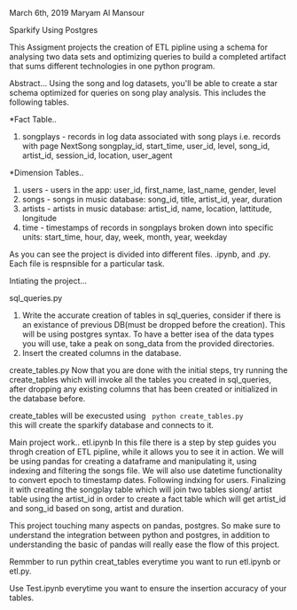 March 6th, 2019
Maryam Al Mansour 


Sparkify Using Postgres

This Assigment projects the creation of ETL pipline using a schema for analysing two data sets and optimizing queries to build a completed artifact that sums different technologies in one python program. 


Abstract...
Using the song and log datasets, you'll be able to create a star schema optimized for queries on song play analysis. This includes the following tables.

*Fact Table..
1. songplays - records in log data associated with song plays i.e. records with page NextSong
songplay_id, start_time, user_id, level, song_id, artist_id, session_id, location, user_agent

*Dimension Tables..
1. users - users in the app: user_id, first_name, last_name, gender, level
2. songs - songs in music database: song_id, title, artist_id, year, duration
3. artists - artists in music database: artist_id, name, location, lattitude, longitude
4. time - timestamps of records in songplays broken down into specific units: start_time, hour, day, week, month, year, weekday

As you can see the project is divided into different files. .ipynb, and .py. Each file is respnsible for a particular task. 

Intiating the project...

sql_queries.py
1. Write the accurate creation of tables in sql_queries, consider if there is an existance of previous DB(must be dropped before the creation). This will be using postgres syntax. To have a better isea of the data types you will use, take a peak on song_data from the provided directories. 
2. Insert the created columns in the database. 

create_tables.py
Now that you are done with the initial steps, try running the create_tables which will invoke all the tables you created in sql_queries, after dropping any existing columns that has been created or initialized in the database before. 

create_tables will be execusted using <code> python create_tables.py </code> this will create the sparkify database and connects to it. 


Main project work..
etl.ipynb
In this file there is a step by step guides you throgh creation of ETL pipline, while it allows you to see it in action. We will be using pandas for creating a dataframe and manipulating it, using indexing and filtering the songs file. We will also use datetime functionality to convert epoch to timestamp dates. Following indxing for users. Finalizing it with creating the songplay table which will join two tables siong/ artist table using the artist_id in order to create a fact table which will get artist_id and song_id based on song, artist and duration. 

This project touching many aspects on pandas, postgres. So make sure to understand the integration between python and postgres, in addition to understanding the basic of pandas will really ease the flow of this project. 

Remmber to run pythin creat_tables everytime you want to run etl.ipynb or etl.py. 

Use Test.ipynb everytime you want to ensure the insertion accuracy of your tables. 